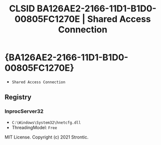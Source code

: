﻿---
title: "CLSID BA126AE2-2166-11D1-B1D0-00805FC1270E | Shared Access Connection"
excerpt: What is COM-Object CLSID BA126AE2-2166-11D1-B1D0-00805FC1270E?
---

# {BA126AE2-2166-11D1-B1D0-00805FC1270E}

* `Shared Access Connection`

## Registry


### InprocServer32

* `C:\Windows\System32\hnetcfg.dll`
* ThreadingModel: `Free`

MIT License. Copyright (c) 2021 Strontic.


